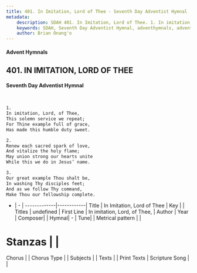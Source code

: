 ```yaml
---
title: 401. In Imitation, Lord of Thee - Seventh Day Adventist Hymnal
metadata:
    description: SDAH 401. In Imitation, Lord of Thee. 1. In imitation, Lord, of Thee, This solemn service we repeat; For Thine example full of grace, Has made this humble duty sweet.
    keywords: SDAH, Seventh Day Adventist Hymnal, adventhymnals, advent hymnals, In Imitation, Lord of Thee, In imitation, Lord, of Thee, 
    author: Brian Onang'o
---
```


#### Advent Hymnals
## 401. IN IMITATION, LORD OF THEE
#### Seventh Day Adventist Hymnal

```txt


1.
In imitation, Lord, of Thee,
This solemn service we repeat;
For Thine example full of grace,
Has made this humble duty sweet.

2.
Renew each sacred spark of love,
And vitalize the holy flame;
May union strong our hearts unite
While this we do in Jesus’ name.

3.
Our great example Thou shalt be,
In washing Thy disciples feet;
And as we follow Thy command,
Make Thou our fellowship complete.


```

- |   -  |
-------------|------------|
Title | In Imitation, Lord of Thee |
Key |  |
Titles | undefined |
First Line | In imitation, Lord, of Thee, |
Author | 
Year | 
Composer|  |
Hymnal|  - |
Tune|  |
Metrical pattern | |
# Stanzas |  |
Chorus |  |
Chorus Type |  |
Subjects |  |
Texts |  |
Print Texts | 
Scripture Song |  |
  
